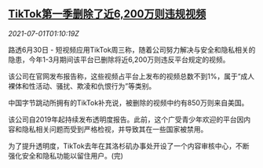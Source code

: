 <!--1625103063000-->
[TikTok第一季删除了近6,200万则违规视频](https://cn.reuters.com/article/tiktok-videos-0630-wedn-idCNKCS2E72ZS)
------

<div><i>2021-07-01T01:10:19Z</i></div><p>路透6月30日 - 短视频应用TikTok周三称，随着公司努力解决与安全和隐私相关的隐患，今年1-3月期间该平台已删除将近6,200万则违反平台规定的视频。</p><p>该公司在官网发布报告称，这些视频占平台上发布的视频总数不到1%，属于“成人裸体和性活动、骚扰、欺凌和仇恨行为”等类别。</p><p>中国字节跳动所拥有的TikTok补充说，被删除的视频中约有850万则来自美国。</p><p>该公司自2019年起持续发布透明度报告。此前，这个广受青少年欢迎的平台因内容和隐私相关问题而受到严格检视，并导致其在一些国家被禁用。</p><p>为了提升透明度，TikTok去年在其洛杉矶办事处开设了一个内容审核中心，不断强化安全和隐私功能以留住用户。(完)</p>
